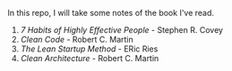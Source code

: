 In this repo, I will take some notes of the book I've read.

1. _7 Habits of Highly Effective People_ - Stephen R. Covey
2. _Clean Code_ - Robert C. Martin
3. _The Lean Startup Method_ - ERic Ries
4. _Clean Architecture_ - Robert C. Martin